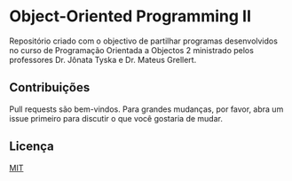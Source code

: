 # Object-Oriented Programming II
Repositório criado com o objectivo de partilhar programas desenvolvidos no curso de Programação Orientada a Objectos 2 ministrado pelos professores Dr. Jônata Tyska e Dr. Mateus Grellert.

## Contribuições

Pull requests são bem-vindos. Para grandes mudanças, por favor, abra um issue primeiro para discutir o que você gostaria de mudar.

## Licença

[MIT](https://choosealicense.com/licenses/mit/)
